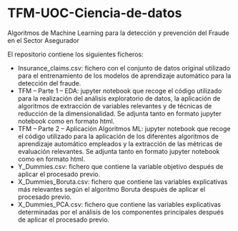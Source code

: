 # TFM-UOC-Ciencia-de-datos
Algoritmos de Machine Learning para la detección y prevención del Fraude en el Sector Asegurador

El repositorio contiene los siguientes ficheros: 

-	Insurance_claims.csv: fichero con el conjunto de datos original utilizado para el entrenamiento de los modelos de aprendizaje automático para la detección del fraude.
-	TFM – Parte 1 – EDA: jupyter notebook que recoge el código utilizado para la realización del análisis exploratorio de datos, la aplicación de algoritmos de extracción de variables relevantes y de técnicas de reducción de la dimensionalidad. Se adjunta tanto en formato jupyter notebook como en formato html.
-	TFM – Parte 2 – Aplicación Algoritmos ML: jupyter notebook que recoge el código utilizado para la aplicación de los diferentes algoritmos de aprendizaje automático empleados y la extracción de las métricas de evaluación relevantes. Se adjunta tanto en formato jupyter notebook como en formato html.
-	Y_Dummies.csv: fichero que contiene la variable objetivo después de aplicar el procesado previo.
-	 X_Dummies_Boruta.csv: fichero que contiene las variables explicativas más relevantes según el algoritmo Boruta después de aplicar el procesado previo.
-	X_Dummies_PCA.csv: fichero que contiene las variables explicativas determinadas por el análisis de los componentes principales después de aplicar el procesado previo.

